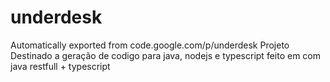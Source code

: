 # underdesk
Automatically exported from code.google.com/p/underdesk
Projeto Destinado a geração de codigo para java, nodejs e typescript feito em com java restfull + typescript

